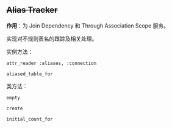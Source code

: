 ## ~~Alias Tracker~~

**作用**：为 Join Dependency 和 Through Association Scope 服务。

实现对不规则表名的跟踪及相关处理。

实例方法：

```
attr_reader :aliases, :connection

aliased_table_for
```

类方法：

```
empty

create

initial_count_for
```
